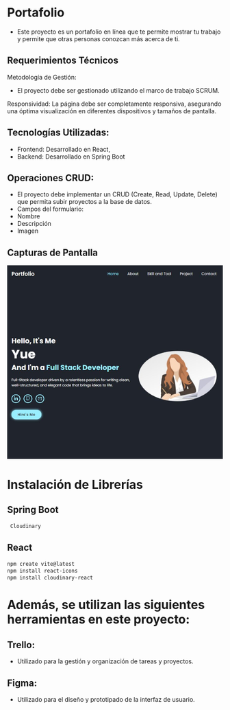 # Portafolio
 - Este proyecto es un portafolio en línea que te permite mostrar tu trabajo y permite que otras personas conozcan más acerca de ti.
## Requerimientos Técnicos

Metodología de Gestión:
 - El proyecto debe ser gestionado utilizando el marco de trabajo SCRUM.
  
Responsividad: La página debe ser completamente responsiva, asegurando una óptima visualización en diferentes dispositivos y tamaños de pantalla.

## Tecnologías Utilizadas:
 - Frontend: Desarrollado en React,
 - Backend: Desarrollado en Spring Boot
## Operaciones CRUD:
 - El proyecto debe implementar un CRUD (Create, Read, Update, Delete) que permita subir proyectos a la base de datos.
 - Campos del formulario:
 - Nombre
 - Descripción
 - Imagen

## Capturas de Pantalla
![Screenshot](home.JPG)

# Instalación de Librerías
  ## Spring Boot
     Cloudinary

  ## React 
  ```
  npm create vite@latest
  npm install react-icons
  npm install cloudinary-react
```
# Además, se utilizan las siguientes herramientas en este proyecto:

## Trello: 
 - Utilizado para la gestión y organización de tareas y proyectos. 

## Figma: 
 - Utilizado para el diseño y prototipado de la interfaz de usuario. 
